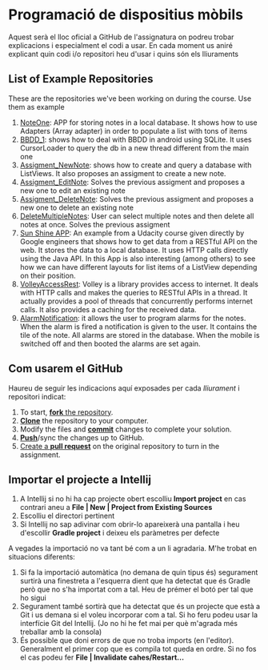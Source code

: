 # Programació de dispositius mòbils

Aquest serà el lloc oficial a GitHub de l'assignatura on podreu trobar explicacions i especialment el codi a usar. En cada moment us aniré explicant quin codi i/o repositori heu d'usar i quins són els lliuraments

## List of Example Repositories
These are the repositories we've been working on during the course. Use them as example

1. [NoteOne][noteOne]: APP for storing notes in a local database. It shows how to use Adapters (Array adapter) in order to populate a list with tons of items
2. [BBDD_1][bbdd1]: shows how to deal with BBDD in android using SQLite. It uses CursorLoader to query the db in a new thread different from the main one
3. [Assigment_NewNote][newNote]: shows how to create and query a database with ListViews. It also proposes an assigment to create a new note.
4. [Assigment_EditNote][editNote]: Solves the previous assigment and proposes a new one to edit an existing note
5. [Assigment_DeleteNote][deleteNote]: Solves the previous assigment and proposes a new one to delete an existing note
6. [DeleteMultipleNotes][deleteMultiple]: User can select multiple notes and then delete all notes at once. Solves the previous assigment
6. [Sun Shine APP][weather]: An example from a Udacity course given directly by Google engineers that shows how to get data from a RESTful API on the web. It stores the data to a local database. It uses HTTP calls directly using the Java API. In this App is also interesting (among others) to see how we can have different layouts for list items of a ListView depending on their position.
7. [VolleyAccessRest][volley]: Volley is a library provides access to internet. It deals with HTTP calls and makes the queries to RESTful APIs in a thread. It actually provides a pool of threads that concurrently performs internet calls. It also provides a caching for the received data. 
8. [AlarmNotification][alarmNotification]: it allows the user to program alarms for the notes. When the alarm is fired a notification is given to the user. It contains the tile of the note. All alarms are stored in the database. When the mobile is switched off and then booted the alarms are set again.

<!-- links -->
[noteOne]: https://github.com/TecnocampusMobils/NoteOne
[bbdd1]: https://github.com/TecnocampusMobils/BBDD_1
[newNote]: https://github.com/TecnocampusMobils/Assigment_NewNote
[editNote]: https://github.com/TecnocampusMobils/Assigment_EditNote
[deleteNote]: https://github.com/TecnocampusMobils/Assigment_DeleteNote
[weather]: https://github.com/udacity/Sunshine-Version-2
[volley]: https://github.com/TecnocampusMobils/VolleyAccessREST
[deleteMultiple]: https://github.com/TecnocampusMobils/DeleteMultipleNotes
[alarmNotification]: https://github.com/TecnocampusMobils/AlarmNotification

## Com usarem el GitHub

Haureu de seguir les indicacions aquí exposades per cada *lliurament* i repositori indicat:

1. To start, [**fork** the repository][forking].
1. [**Clone**][ref-clone] the repository to your computer.
1. Modify the files and [**commit**][ref-commit] changes to complete your solution.
1. [**Push**][ref-push]/sync the changes up to GitHub.
1. [Create a **pull request**][pull-request] on the original repository to turn in the assignment.

<!-- Links -->
[forking]: https://guides.github.com/activities/forking/
[ref-clone]: http://gitref.org/creating/#clone
[ref-commit]: http://gitref.org/basic/#commit
[ref-push]: http://gitref.org/remotes/#push
[pull-request]: https://help.github.com/articles/creating-a-pull-request
[raw]: https://raw.githubusercontent.com/education/guide/master/docs/forks.md

## Importar el projecte a Intellij

1. A Intellij si no hi ha cap projecte obert escolliu **Import project** en cas contrari aneu a **File | New | Project from Existing Sources** 
2. Escolliu el directori pertinent
3. Si Intellij no sap adivinar com obrir-lo apareixerà una pantalla i heu d'escollir **Gradle project** i deixeu els paràmetres per defecte

A vegades la importació no va tant bé com a un li agradaria. M'he trobat en situacions diferents:

1. Si fa la importació automàtica (no demana de quin tipus és) segurament surtirà una finestreta a l'esquerra dient que ha detectat que és Gradle però que no s'ha importat com a tal. Heu de prémer el botó per tal que ho sigui
2. Segurament també sortirà que ha detectat que és un projecte que està a Git i us demana si el voleu incorporar com a tal. Si ho feru podeu usar la interfície Git del Intellij. (Jo no hi he fet mai per què m'agrada més treballar amb la consola)
3. És possible que doni errors de que no troba imports (en l'editor). Generalment el primer cop que es compila tot queda en ordre. Si no fos el cas podeu fer **File | Invalidate cahes/Restart...** 
